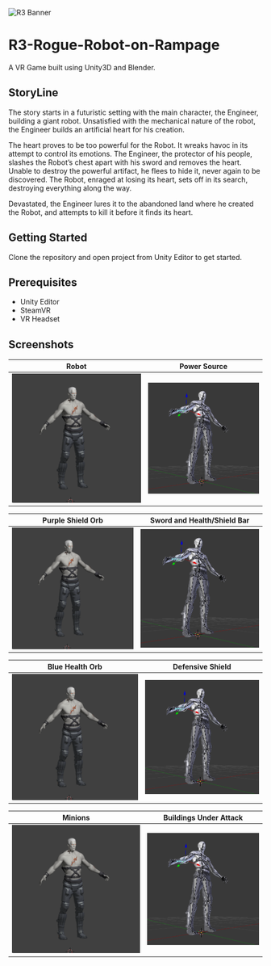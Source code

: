 ![R3 Banner](Screenshots/ROBOT.png?raw=true "Banner")
# R3-Rogue-Robot-on-Rampage
A VR Game built using Unity3D and Blender.

## StoryLine
The story starts in a futuristic setting with the main character, the Engineer, building a giant robot. Unsatisfied with the mechanical nature of the robot, the Engineer builds an artificial heart for his creation. 

The heart proves to be too powerful for the Robot. It wreaks havoc in its attempt to control its emotions. The Engineer, the protector of his people, slashes the Robot’s chest apart with his sword and removes the heart. Unable to destroy the powerful artifact, he flees to hide it, never again to be discovered. The Robot, enraged at losing its heart, sets off in its search, destroying everything along the way. 

Devastated, the Engineer lures it to the abandoned land where he created the Robot, and attempts to kill it before it finds its heart.

## Getting Started
Clone the repository and open project from Unity Editor to get started.

## Prerequisites
* Unity Editor
* SteamVR
* VR Headset

## Screenshots
Robot                 |  Power Source        
:-------------------------:|:-------------------------:
![R3](Screenshots/robot.PNG?raw=true "R3") |  ![R3](Screenshots/rig.PNG?raw=true "R3")

Purple Shield Orb               |  Sword and Health/Shield Bar      
:-------------------------:|:-------------------------:
![R3](Screenshots/robot.PNG?raw=true "R3") |  ![R3](Screenshots/rig.PNG?raw=true "R3")

Blue Health Orb             |       Defensive Shield
:-------------------------:|:-------------------------:
![R3](Screenshots/robot.PNG?raw=true "R3") |  ![R3](Screenshots/rig.PNG?raw=true "R3")

Minions             |  Buildings Under Attack       
:-------------------------:|:-------------------------:
![R3](Screenshots/robot.PNG?raw=true "R3") |   ![R3](Screenshots/rig.PNG?raw=true "R3")


